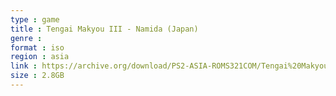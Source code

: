 ```yaml
---
type : game
title : Tengai Makyou III - Namida (Japan)
genre : 
format : iso
region : asia
link : https://archive.org/download/PS2-ASIA-ROMS321COM/Tengai%20Makyou%20III%20-%20Namida%20%28Japan%29.7z
size : 2.8GB
---
```

